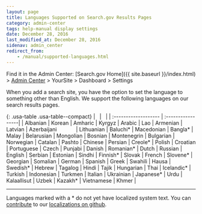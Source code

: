 ```yaml
---
layout: page
title: Languages Supported on Search.gov Results Pages
category: admin-center
tags: help-manual display settings
date: December 28, 2016
last_modified_at: December 28, 2016
sidenav: admin_center
redirect_from:
    - /manual/supported-languages.html
---
```


Find it in the Admin Center: [Search.gov Home]({{ site.baseurl }}/index.html) > [Admin Center](https://search.usa.gov/sites/) > YourSite > Dashboard > Settings

When you add a search site, you have the option to set the language to something other than English. We support the following languages on our search results pages. 

{: .usa-table .usa-table--compact}
| &nbsp; | &nbsp; |
| :------------------- | :-----------------|
| Albanian | Korean
| Amharic | Kyrgyz
| Arabic | Lao
| Armenian | Latvian
| Azerbaijani&nbsp;&nbsp;&nbsp;&nbsp;&nbsp;&nbsp;&nbsp;&nbsp;&nbsp;&nbsp;&nbsp;&nbsp; | Lithuanian
| Baluchi* | Macedonian
| Bangla* | Malay
| Belarusian | Mongolian
| Bosnian | Montenegrin
| Bulgarian | Norwegian
| Catalan | Pashto
| Chinese | Persian
| Creole* | Polish
| Croatian | Portuguese
| Czech | Punjabi
| Danish | Romanian*
| Dutch | Russian
| English | Serbian
| Estonian | Sindhi
| Finnish* | ‎Slovak
| French | Slovene*
| Georgian | Somalian
| German | Spanish
| Greek | Swahili
| Hausa | Swedish*
| Hebrew | Tagalog
| Hindi | Tajik
| Hungarian | Thai
| Icelandic* | Turkish
| Indonesian | Turkmen
| Italian | Ukrainian
| Japanese* | Urdu
| Kalaallisut | Uzbek
| Kazakh* | Vietnamese
| Khmer | 

---

Languages marked with a * do not yet have localized system text. You can [contribute](https://github.com/GSA/search-gov/blob/master/CONTRIBUTING.md) to our [localizations on github](https://github.com/GSA/search-gov/tree/master/config/locales).
